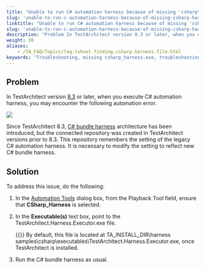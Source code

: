 ```yaml
--- 
title: "Unable to run C# automation harness because of missing 'csharp\_harness.exe' file"
slug: 'unable-to-run-c-automation-harness-because-of-missing-csharp-harness-exe-file'
linktitle: "Unable to run C# automation harness because of missing 'csharp\_harness.exe' file"
slug: 'unable-to-run-c-automation-harness-because-of-missing-csharp-harness-exe-file'
description: "Problem In TestArchitect version 8.3 or later, when you execute C# automation harness, you may encounter the following automation error. Since TestArchitect 8.3, C# bundle harness architecture has ..."
weight: 30
aliases: 
    - /TA_FAQ/Topics/faq.tshoot.finding.csharp.harness.file.html
keywords: "Troubleshooting, missing csharp_harness.exe, troubleshooting"
---
```


## Problem

In TestArchitect version [8.3](/TA_ReleaseNotes/DITA_source/Whats_New_Windows_8.3.html) or later, when you execute C\# automation harness, you may encounter the following automation error.

![](/images/TA_FAQ/Images/missing_csharp_harness_file.png)

Since TestArchitect 8.3, [C\# bundle harness](/TA_Tutorials/Topics/tut_Scripting_actions_in_other_languages_CSharp_bundle.html) architecture has been introduced, but the connected repository was created in TestArchitect versions prior to 8.3. This repository remembers the setting of the legacy C\# automation harness. It is necessary to modify the setting to reflect new C\# bundle harness.

## Solution

To address this issue, do the following:

1.  In the [Automation Tools](/TA_Help/Topics/Test_exec_test_execution.html#li_ux4_421_zp) dialog box, from the Playback Tool field, ensure that **CSharp\_Harness** is selected.
2.  In the **Executable\(s\)** text box, point to the TestArchitect.Harness.Executor.exe file.

    {{<note>}} By default, this file is located at TA\_INSTALL\_DIR\\harness samples\\csharp\\executables\\TestArchitect.Harness.Executor.exe, once TestArchitect is installed.

3.  Run the C\# bundle harness as usual.






